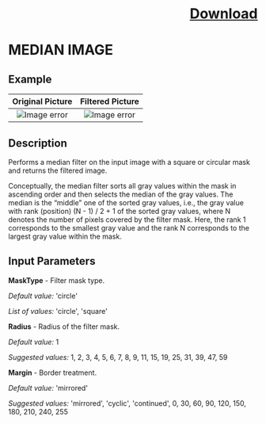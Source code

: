 # <p align="right"><a class="github-button" aria-label="Download ntkme/github-buttons on GitHub" href="https://github.com/Balluff-BVS/halconscripts/raw/master/Filters/Smoothing/Median/median_filters.zip" data-icon="octicon-cloud-download">Download</a></p>


MEDIAN IMAGE
==========

## Example

Original Picture             | Filtered Picture
:-------------------------:|:-------------------------:
![Image error](https://github.com/Balluff-BVS/halconscripts/blob/master/Filters/Smoothing/Median/MedianImage/original.png?raw=true)  |  ![Image error](https://github.com/Balluff-BVS/halconscripts/blob/master/Filters/Smoothing/Median/MedianImage/median_image.png?raw=true)

Description
----------

Performs a median filter on the input image with a square or circular mask and returns the filtered image.

Conceptually, the median filter sorts all gray values within the mask in ascending order and then selects the median of the gray values. The median is the “middle” one of the sorted gray values, i.e., the gray value with rank (position) (N - 1) / 2 + 1 of the sorted gray values, where N denotes the number of pixels covered by the filter mask. Here, the rank 1 corresponds to the smallest gray value and the rank N corresponds to the largest gray value within the mask.

Input Parameters
----------

**MaskType** - Filter mask type.

*Default value:* 'circle'

*List of values:* 'circle', 'square'

**Radius** - Radius of the filter mask.

*Default value:* 1

*Suggested values:* 1, 2, 3, 4, 5, 6, 7, 8, 9, 11, 15, 19, 25, 31, 39, 47, 59

**Margin** - Border treatment.

*Default value:* 'mirrored'

*Suggested values:* 'mirrored', 'cyclic', 'continued', 0, 30, 60, 90, 120, 150, 180, 210, 240, 255
